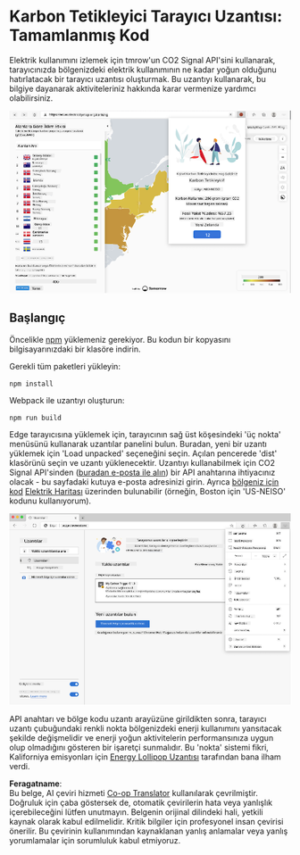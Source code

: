 <!--
CO_OP_TRANSLATOR_METADATA:
{
  "original_hash": "dd58ae1b7707034f055718c1b68bc8de",
  "translation_date": "2025-08-25T23:55:08+00:00",
  "source_file": "5-browser-extension/solution/translation/README.hi.md",
  "language_code": "tr"
}
-->
# Karbon Tetikleyici Tarayıcı Uzantısı: Tamamlanmış Kod

Elektrik kullanımını izlemek için tmrow'un CO2 Signal API'sini kullanarak, tarayıcınızda bölgenizdeki elektrik kullanımının ne kadar yoğun olduğunu hatırlatacak bir tarayıcı uzantısı oluşturmak. Bu uzantıyı kullanarak, bu bilgiye dayanarak aktiviteleriniz hakkında karar vermenize yardımcı olabilirsiniz.

![Uzantı Ekran Görüntüsü](../../../../../translated_images/extension-screenshot.0e7f5bfa110e92e3875e1bc9405edd45a3d2e02963e48900adb91926a62a5807.tr.png)

## Başlangıç

Öncelikle [npm](https://npmjs.com) yüklemeniz gerekiyor. Bu kodun bir kopyasını bilgisayarınızdaki bir klasöre indirin.

Gerekli tüm paketleri yükleyin:

```
npm install
```

Webpack ile uzantıyı oluşturun:

```
npm run build
```

Edge tarayıcısına yüklemek için, tarayıcının sağ üst köşesindeki 'üç nokta' menüsünü kullanarak uzantılar panelini bulun. Buradan, yeni bir uzantı yüklemek için 'Load unpacked' seçeneğini seçin. Açılan pencerede 'dist' klasörünü seçin ve uzantı yüklenecektir. Uzantıyı kullanabilmek için CO2 Signal API'sinden ([buradan e-posta ile alın](https://www.co2signal.com/)) bir API anahtarına ihtiyacınız olacak - bu sayfadaki kutuya e-posta adresinizi girin. Ayrıca [bölgeniz için kod](http://api.electricitymap.org/v3/zones) [Elektrik Haritası](https://www.electricitymap.org/map) üzerinden bulunabilir (örneğin, Boston için 'US-NEISO' kodunu kullanıyorum).

![Kurulum](../../../../../translated_images/install-on-edge.78634f02842c48283726c531998679a6f03a45556b2ee99d8ff231fe41446324.tr.png)

API anahtarı ve bölge kodu uzantı arayüzüne girildikten sonra, tarayıcı uzantı çubuğundaki renkli nokta bölgenizdeki enerji kullanımını yansıtacak şekilde değişmelidir ve enerji yoğun aktivitelerin performansınıza uygun olup olmadığını gösteren bir işaretçi sunmalıdır. Bu 'nokta' sistemi fikri, Kaliforniya emisyonları için [Energy Lollipop Uzantısı](https://energylollipop.com/) tarafından bana ilham verdi.

**Feragatname**:  
Bu belge, AI çeviri hizmeti [Co-op Translator](https://github.com/Azure/co-op-translator) kullanılarak çevrilmiştir. Doğruluk için çaba göstersek de, otomatik çevirilerin hata veya yanlışlık içerebileceğini lütfen unutmayın. Belgenin orijinal dilindeki hali, yetkili kaynak olarak kabul edilmelidir. Kritik bilgiler için profesyonel insan çevirisi önerilir. Bu çevirinin kullanımından kaynaklanan yanlış anlamalar veya yanlış yorumlamalar için sorumluluk kabul etmiyoruz.